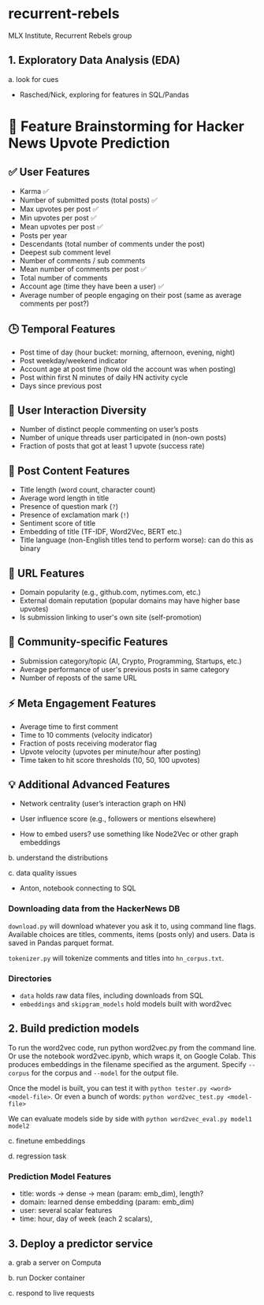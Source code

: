 # recurrent-rebels

MLX Institute, Recurrent Rebels group

## 1. Exploratory Data Analysis (EDA)

a. look for cues

- Rasched/Nick, exploring for features in SQL/Pandas

# 🔎 Feature Brainstorming for Hacker News Upvote Prediction

## ✅ User Features

- Karma  ✅
- Number of submitted posts (total posts)  ✅
- Max upvotes per post  ✅
- Min upvotes per post  ✅
- Mean upvotes per post  ✅
- Posts per year
- Descendants (total number of comments under the post)  
- Deepest sub comment level  
- Number of comments / sub comments  
- Mean number of comments per post  ✅
- Total number of comments  
- Account age (time they have been a user)  ✅
- Average number of people engaging on their post (same as average comments per post?)

## 🕒 Temporal Features

- Post time of day (hour bucket: morning, afternoon, evening, night)
- Post weekday/weekend indicator
- Account age at post time (how old the account was when posting)
- Post within first N minutes of daily HN activity cycle
- Days since previous post

## 🔄 User Interaction Diversity

- Number of distinct people commenting on user’s posts
- Number of unique threads user participated in (non-own posts)
- Fraction of posts that got at least 1 upvote (success rate)

## 📝 Post Content Features

- Title length (word count, character count)
- Average word length in title
- Presence of question mark (`?`)
- Presence of exclamation mark (`!`)
- Sentiment score of title
- Embedding of title (TF-IDF, Word2Vec, BERT etc.)
- Title language (non-English titles tend to perform worse): can do this as binary

## 🔗 URL Features

- Domain popularity (e.g., github.com, nytimes.com, etc.)
- External domain reputation (popular domains may have higher base upvotes)
- Is submission linking to user's own site (self-promotion)

## 👥 Community-specific Features

- Submission category/topic (AI, Crypto, Programming, Startups, etc.)
- Average performance of user's previous posts in same category
- Number of reposts of the same URL

## ⚡ Meta Engagement Features

- Average time to first comment
- Time to 10 comments (velocity indicator)
- Fraction of posts receiving moderator flag
- Upvote velocity (upvotes per minute/hour after posting)
- Time taken to hit score thresholds (10, 50, 100 upvotes)

## 💡 Additional Advanced Features

- Network centrality (user’s interaction graph on HN)
- User influence score (e.g., followers or mentions elsewhere)

- How to embed users? use something like Node2Vec or other graph embeddings

b. understand the distributions

c. data quality issues

- Anton, notebook connecting to SQL

### Downloading data from the HackerNews DB

`download.py` will download whatever you ask it to, using command line flags. Available choices are titles, comments, items (posts only) and users. Data is saved in Pandas parquet format.

`tokenizer.py` will tokenize comments and titles into `hn_corpus.txt`.

### Directories

- `data` holds raw data files, including downloads from SQL
- `embeddings` and `skipgram_models` hold models built with word2vec

## 2. Build prediction models

To run the word2vec code, run python word2vec.py from the command line. Or use the notebook word2vec.ipynb, which wraps it, on Google Colab. This produces embeddings in the filename specified as the argument. Specify `--corpus` for the corpus and `--model` for the output file.

Once the model is built, you can test it with `python tester.py <word> <model-file>`. Or even a bunch of words: `python word2vec_test.py <model-file>`

We can evaluate models side by side with `python word2vec_eval.py model1 model2`

c. finetune embeddings

d. regression task
### Prediction Model Features

- title: words -> dense -> mean (param: emb_dim), length?
- domain: learned dense embedding (param: emb_dim)
- user: several scalar features
- time: hour, day of week (each 2 scalars), 

## 3. Deploy a predictor service

a. grab a server on Computa

b. run Docker container

c. respond to live requests
